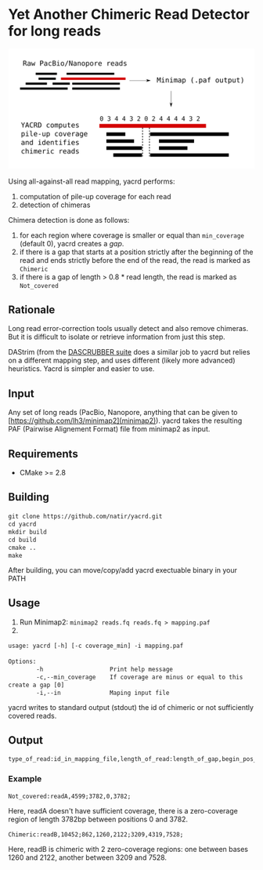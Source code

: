 # Yet Another Chimeric Read Detector for long reads

![yacrd pipeline presentation](image/pipeline.svg)

Using all-against-all read mapping, yacrd performs:

1. computation of pile-up coverage for each read
2. detection of chimeras

Chimera detection is done as follows:

1. for each region where coverage is smaller or equal than `min_coverage` (default 0), yacrd creates a _gap_.
2. if there is a gap that starts at a position strictly after the beginning of the read and ends strictly before the end of the read, the read is marked as `Chimeric`
3. if there is a gap of length > 0.8 * read length, the read is marked as `Not_covered`

## Rationale

Long read error-correction tools usually detect and also remove chimeras. But it is difficult to isolate or retrieve information from just this step.

DAStrim (from the [DASCRUBBER suite](https://github.com/thegenemyers/DASCRUBBER) does a similar job to yacrd but relies on a different mapping step, and uses different (likely more advanced) heuristics. Yacrd is simpler and easier to use.

## Input

Any set of long reads (PacBio, Nanopore, anything that can be given to [https://github.com/lh3/minimap2](minimap2)).
yacrd takes the resulting PAF (Pairwise Alignement Format) file from minimap2 as input.

## Requirements

- CMake >= 2.8

## Building

```
git clone https://github.com/natir/yacrd.git
cd yacrd
mkdir build
cd build
cmake ..
make
```

After building, you can move/copy/add yacrd exectuable binary in your PATH


## Usage

1) Run Minimap2: `minimap2 reads.fq reads.fq > mapping.paf`
2)

```
usage: yacrd [-h] [-c coverage_min] -i mapping.paf

Options:
        -h                   Print help message
        -c,--min_coverage    If coverage are minus or equal to this create a gap [0]
        -i,--in              Maping input file

```

yacrd writes to standard output (stdout) the id of chimeric or not sufficiently covered reads.

## Output

```
type_of_read:id_in_mapping_file,length_of_read:length_of_gap,begin_pos_of_gap,end_pos_of_gap;length_of_gap,be…
```

### Example

```
Not_covered:readA,4599;3782,0,3782;
```

Here, readA doesn't have sufficient coverage, there is a zero-coverage region of length 3782bp between positions 0 and 3782.

```
Chimeric:readB,10452;862,1260,2122;3209,4319,7528;
```

Here, readB is chimeric with 2 zero-coverage regions: one between bases 1260 and 2122, another between 3209 and 7528.
